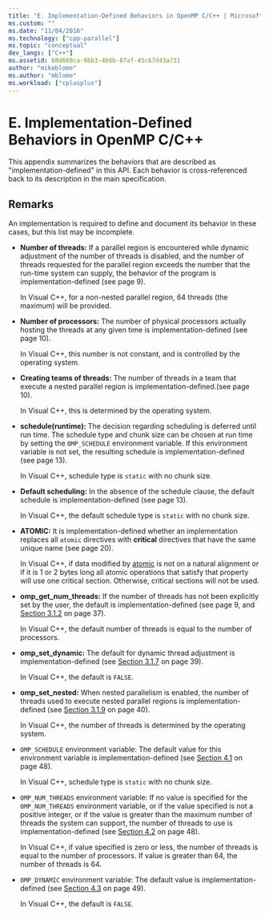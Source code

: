 ```yaml
---
title: "E. Implementation-Defined Behaviors in OpenMP C/C++ | Microsoft Docs"
ms.custom: ""
ms.date: "11/04/2016"
ms.technology: ["cpp-parallel"]
ms.topic: "conceptual"
dev_langs: ["C++"]
ms.assetid: b8d660ca-9bb3-4b6b-87af-45c67d43a731
author: "mikeblome"
ms.author: "mblome"
ms.workload: ["cplusplus"]
---
```

# E. Implementation-Defined Behaviors in OpenMP C/C++
This appendix summarizes the behaviors that are described as "implementation-defined" in this API.  Each behavior is cross-referenced back to its description in the main specification.  
  
## Remarks  
 An implementation is required to define and document its behavior in these cases, but this list may be incomplete.  
  
-   **Number of threads:** If a parallel region is encountered while dynamic adjustment of the number of threads is disabled, and the number of threads requested for the parallel region exceeds the number that the run-time system can supply, the behavior of the program is implementation-defined (see page 9).  
  
     In Visual C++, for a non-nested parallel region, 64 threads (the maximum) will be provided.  
  
-   **Number of processors:** The number of physical processors actually hosting the threads at any given time is implementation-defined (see page 10).  
  
     In Visual C++, this number is not constant, and is controlled by the operating system.  
  
-   **Creating teams of threads:** The number of threads in a team that execute a nested parallel region is implementation-defined.(see page 10).  
  
     In Visual C++, this is determined by the operating system.  
  
-   **schedule(runtime):** The decision regarding scheduling is deferred until run time. The schedule type and chunk size can be chosen at run time by setting the `OMP_SCHEDULE` environment variable. If this environment variable is not set, the resulting schedule is implementation-defined (see page 13).  
  
     In Visual C++, schedule type is `static` with no chunk size.  
  
-   **Default scheduling:** In the absence of the schedule clause, the default schedule is implementation-defined (see page 13).  
  
     In Visual C++, the default schedule type is `static` with no chunk size.  
  
-   **ATOMIC:** It is implementation-defined whether an implementation replaces all `atomic` directives with **critical** directives that have the same unique name (see page 20).  
  
     In Visual C++, if data modified by [atomic](../../parallel/openmp/reference/atomic.md) is not on a natural alignment or if it is 1 or 2 bytes long all atomic operations that satisfy that property will use one critical section. Otherwise, critical sections will not be used.  
  
-   **omp_get_num_threads:** If the number of threads has not been explicitly set by the user, the default is implementation-defined (see page 9, and [Section 3.1.2](../../parallel/openmp/3-1-2-omp-get-num-threads-function.md) on page 37).  
  
     In Visual C++, the default number of threads is equal to the number of processors.  
  
-   **omp_set_dynamic:** The default for dynamic thread adjustment is implementation-defined (see [Section 3.1.7](../../parallel/openmp/3-1-7-omp-set-dynamic-function.md) on page 39).  
  
     In Visual C++, the default is `FALSE`.  
  
-   **omp_set_nested:** When nested parallelism is enabled, the number of threads used to execute nested parallel regions is implementation-defined (see [Section 3.1.9](../../parallel/openmp/3-1-9-omp-set-nested-function.md) on page 40).  
  
     In Visual C++, the number of threads is determined by the operating system.  
  
-   `OMP_SCHEDULE` environment variable: The default value for this environment variable is implementation-defined (see [Section 4.1](../../parallel/openmp/4-1-omp-schedule.md) on page 48).  
  
     In Visual C++, schedule type is `static` with no chunk size.  
  
-   `OMP_NUM_THREADS` environment variable: If no value is specified for the `OMP_NUM_THREADS` environment variable, or if the value specified is not a positive integer, or if the value is greater than the maximum number of threads the system can support, the number of threads to use is implementation-defined (see [Section 4.2](../../parallel/openmp/4-2-omp-num-threads.md) on page 48).  
  
     In Visual C++, if value specified is zero or less, the number of threads is equal to the number of processors.  If value is greater than 64, the number of threads is 64.  
  
-   `OMP_DYNAMIC` environment variable: The default value is implementation-defined (see [Section 4.3](../../parallel/openmp/4-3-omp-dynamic.md) on page 49).  
  
     In Visual C++, the default is `FALSE`.